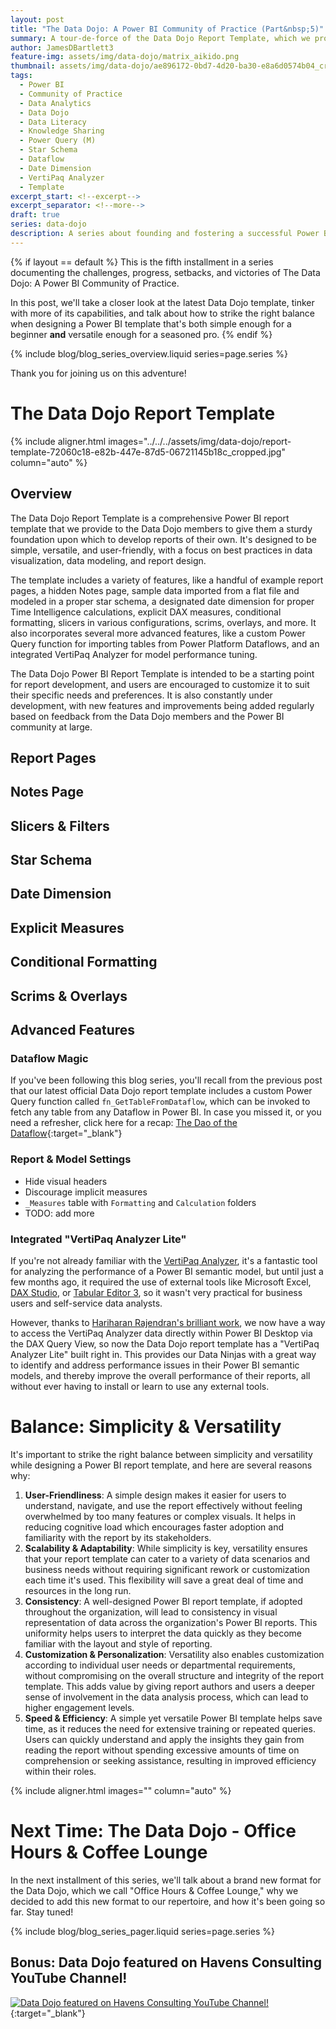 ```yaml
---
layout: post
title: "The Data Dojo: A Power BI Community of Practice (Part&nbsp;5)"
summary: A tour-de-force of the Data Dojo Report Template, which we provide to our members to give them a sturdy foundation upon which to develop reports of their own.
author: JamesDBartlett3
feature-img: assets/img/data-dojo/matrix_aikido.png
thumbnail: assets/img/data-dojo/ae896172-0bd7-4d20-ba30-e8a6d0574b04_cropped.jpg
tags:
  - Power BI
  - Community of Practice
  - Data Analytics
  - Data Dojo
  - Data Literacy
  - Knowledge Sharing
  - Power Query (M)
  - Star Schema
  - Dataflow
  - Date Dimension
  - VertiPaq Analyzer
  - Template
excerpt_start: <!--excerpt-->
excerpt_separator: <!--more-->
draft: true
series: data-dojo
description: A series about founding and fostering a successful Power BI Community of Practice
---
```


<!-- intro -->
<!--excerpt-->
{% if layout == default %}
This is the fifth installment in a series documenting the challenges, progress, setbacks, and victories of The Data Dojo: A Power BI Community of Practice.

In this post, we'll take a closer look at the latest Data Dojo template, tinker with more of its capabilities, and talk about how to strike the right balance when designing a Power BI template that's both simple enough for a beginner **and** versatile enough for a seasoned pro.
{% endif %}
<!--more-->

{% include blog/blog_series_overview.liquid series=page.series %}

Thank you for joining us on this adventure!


# The Data Dojo Report Template

<!-- TODO: Add section summary -->

{% include aligner.html images="../../../assets/img/data-dojo/report-template-72060c18-e82b-447e-87d5-06721145b18c_cropped.jpg" column="auto" %}

## Overview

The Data Dojo Report Template is a comprehensive Power BI report template that we provide to the Data Dojo members to give them a sturdy foundation upon which to develop reports of their own. It's designed to be simple, versatile, and user-friendly, with a focus on best practices in data visualization, data modeling, and report design.

The template includes a variety of features, like a handful of example report pages, a hidden Notes page, sample data imported from a flat file and modeled in a proper star schema, a designated date dimension for proper Time Intelligence calculations, explicit DAX measures, conditional formatting, slicers in various configurations, scrims, overlays, and more. It also incorporates several more advanced features, like a custom Power Query function for importing tables from Power Platform Dataflows, and an integrated VertiPaq Analyzer for model performance tuning.

The Data Dojo Power BI Report Template is intended to be a starting point for report development, and users are encouraged to customize it to suit their specific needs and preferences. It is also constantly under development, with new features and improvements being added regularly based on feedback from the Data Dojo members and the Power BI community at large.

## Report Pages

<!-- TODO: Add list of demo report pages, descriptions, and screenshots -->

## Notes Page

<!-- TODO: Add notes page description and screenshot -->

## Slicers & Filters

<!-- TODO: Add slicers and filters descriptions and screenshots -->

## Star Schema

<!-- TODO: Add star schema description, screenshot, and M code -->

## Date Dimension

<!-- TODO: Add date dimension description, screenshot, and M code -->

## Explicit Measures

<!-- TODO: Add explicit measures description, screenshot, and DAX code -->

## Conditional Formatting

<!-- TODO: Add standard conditional formatting in visuals, color-changing slicers, etc. -->

## Scrims & Overlays

<!-- TODO: Add scrim and overlay descriptions and screenshots -->

## Advanced Features

<!-- TODO: Add section summary -->


### Dataflow Magic

If you've been following this blog series, you'll recall from the previous post that our latest official Data Dojo report template includes a custom Power Query function called `fn_GetTableFromDataflow`, which can be invoked to fetch any table from any Dataflow in Power BI. In case you missed it, or you need a refresher, click here for a recap:
[The Dao of the Dataflow](../../../2024/01/15/DataDojo-PowerBI-CommunityOfPractice-04.html#The-Dao-of-the-Dataflow){:target="_blank"}

### Report & Model Settings

- Hide visual headers
- Discourage implicit measures
- `_Measures` table with `Formatting` and `Calculation` folders
- TODO: add more

### Integrated "VertiPaq Analyzer Lite"

<!-- TODO: Add VertiPaq Analyzer description, screenshots, DAX code, and credit link to Hariharan Rajendran's blog (https://haribiacademy.com/2024/03/vertipaq-analyzer-inside-powerbi-desktop-dax-query-view/) and GitHub repo (https://github.com/rhariharaneee/Power-BI) -->
If you're not already familiar with the [VertiPaq Analyzer](https://www.sqlbi.com/tools/vertipaq-analyzer/), it's a fantastic tool for analyzing the performance of a Power BI semantic model, but until just a few months ago, it required the use of external tools like Microsoft Excel, [DAX Studio](https://www.sqlbi.com/tv/introducing-vertipaq-analyzer-in-dax-studio/), or [Tabular Editor 3](https://data-goblins.com/power-bi/analyze-power-bi-dataset), so it wasn't very practical for business users and self-service data analysts.

However, thanks to [Hariharan Rajendran's brilliant work](https://haribiacademy.com/2024/03/vertipaq-analyzer-inside-powerbi-desktop-dax-query-view/), we now have a way to access the VertiPaq Analyzer data directly within Power BI Desktop via the DAX Query View, so now the Data Dojo report template has a "VertiPaq Analyzer Lite" built right in. This provides our Data Ninjas with a great way to identify and address performance issues in their Power BI semantic models, and thereby improve the overall performance of their reports, all without ever having to install or learn to use any external tools.

# Balance: Simplicity & Versatility

It's important to strike the right balance between simplicity and versatility while designing a Power BI report template, and here are several reasons why:

1. **User-Friendliness**: A simple design makes it easier for users to understand, navigate, and use the report effectively without feeling overwhelmed by too many features or complex visuals. It helps in reducing cognitive load which encourages faster adoption and familiarity with the report by its stakeholders.
2. **Scalability & Adaptability**: While simplicity is key, versatility ensures that your report template can cater to a variety of data scenarios and business needs without requiring significant rework or customization each time it's used. This flexibility will save a great deal of time and resources in the long run.
3. **Consistency**: A well-designed Power BI report template, if adopted throughout the organization, will lead to consistency in visual representation of data across the organization's Power BI reports. This uniformity helps users to interpret the data quickly as they become familiar with the layout and style of reporting.
4. **Customization & Personalization**: Versatility also enables customization according to individual user needs or departmental requirements, without compromising on the overall structure and integrity of the report template. This adds value by giving report authors and users a deeper sense of involvement in the data analysis process, which can lead to higher engagement levels.
5. **Speed & Efficiency**: A simple yet versatile Power BI template helps save time, as it reduces the need for extensive training or repeated queries. Users can quickly understand and apply the insights they gain from reading the report without spending excessive amounts of time on comprehension or seeking assistance, resulting in improved efficiency within their roles.

<!-- TODO: add image of data ninjas practicing crane stance -->
{% include aligner.html images="" column="auto" %}

# Next Time: The Data Dojo - Office Hours & Coffee Lounge
In the next installment of this series, we'll talk about a brand new format for the Data Dojo, which we call "Office Hours & Coffee Lounge," why we decided to add this new format to our repertoire, and how it's been going so far. Stay tuned!

{% include blog/blog_series_pager.liquid series=page.series %}

## Bonus: Data Dojo featured on Havens Consulting YouTube Channel!
[![Data Dojo featured on Havens Consulting YouTube Channel!](../../../assets/img/data-dojo/data-dojo-havens-consulting-youtube.png)](https://www.youtube.com/watch?v=OlvXbg6VjFE&list=PLzN99cpDw6oBsWZ-5CPVwGZqAQ1otRh1q&t=326s){:target="_blank"}